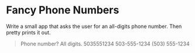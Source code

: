 # Fancy Phone Numbers

Write a small app that asks the user for an all-digits phone number.
Then pretty prints it out.

> Phone number? All digits. 5035551234
> 503-555-1234
> (503) 555-1234
